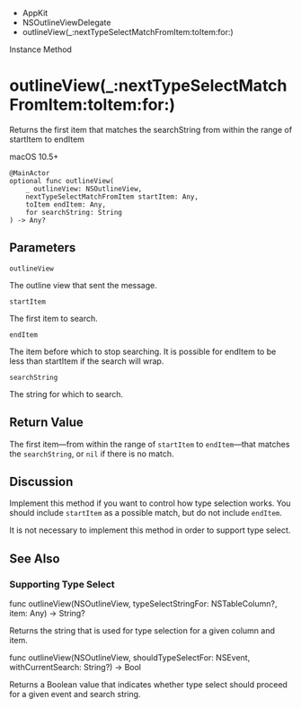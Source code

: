 

- AppKit
- NSOutlineViewDelegate
-  outlineView(\_:nextTypeSelectMatchFromItem:toItem:for:) 

Instance Method

# outlineView(\_:nextTypeSelectMatchFromItem:toItem:for:)

Returns the first item that matches the searchString from within the range of startItem to endItem

macOS 10.5+

``` source
@MainActor
optional func outlineView(
    _ outlineView: NSOutlineView,
    nextTypeSelectMatchFromItem startItem: Any,
    toItem endItem: Any,
    for searchString: String
) -> Any?
```

## Parameters 

`outlineView`  

The outline view that sent the message.

`startItem`  

The first item to search.

`endItem`  

The item before which to stop searching. It is possible for endItem to be less than startItem if the search will wrap.

`searchString`  

The string for which to search.

## Return Value

The first item—from within the range of `startItem` to `endItem`—that matches the `searchString`, or `nil` if there is no match.

## Discussion

Implement this method if you want to control how type selection works. You should include `startItem` as a possible match, but do not include `endItem`.

It is not necessary to implement this method in order to support type select.

## See Also

### Supporting Type Select

func outlineView(NSOutlineView, typeSelectStringFor: NSTableColumn?, item: Any) -> String?

Returns the string that is used for type selection for a given column and item.

func outlineView(NSOutlineView, shouldTypeSelectFor: NSEvent, withCurrentSearch: String?) -> Bool

Returns a Boolean value that indicates whether type select should proceed for a given event and search string.

